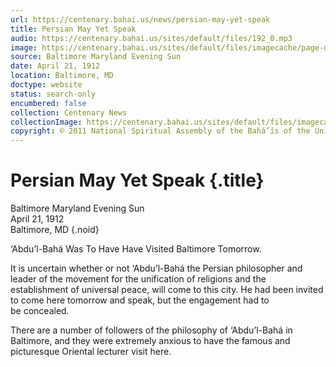 ```yaml
---
url: https://centenary.bahai.us/news/persian-may-yet-speak
title: Persian May Yet Speak
audio: https://centenary.bahai.us/sites/default/files/192_0.mp3
image: https://centenary.bahai.us/sites/default/files/imagecache/page-main-image/images/press_clippings/04-20-1912%20Baltimore%20MD%20Evening%20Sun%20Persian%20May%20Yet%20Speak.png
source: Baltimore Maryland Evening Sun
date: April 21, 1912
location: Baltimore, MD
doctype: website
status: search-only
encumbered: false
collection: Centenary News
collectionImage: https://centenary.bahai.us/sites/default/files/imagecache/theme-image/main_image/abdulbaha-overview-small_0.jpg
copyright: © 2011 National Spiritual Assembly of the Bahá’ís of the United States
---
```



# Persian May Yet Speak {.title}

Baltimore Maryland Evening Sun  
April 21, 1912  
Baltimore, MD
{.noid}  



‘Abdu’l-Bahá Was To Have Have Visited Baltimore Tomorrow.

It is uncertain whether or not ‘Abdu’l-Bahá the Persian philosopher and leader of the movement for the unification of religions and the establishment of universal peace, will come to this city. He had been invited to come here tomorrow and speak, but the engagement had to be concealed.

There are a number of followers of the philosophy of ‘Abdu’l-Bahá in Baltimore, and they were extremely anxious to have the famous and picturesque Oriental lecturer visit here.